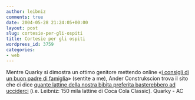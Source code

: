 ```yaml
---
author: leibniz
comments: true
date: 2004-05-28 21:24:05+00:00
layout: post
slug: cortesie-per-gli-ospiti
title: Cortesie per gli ospiti
wordpress_id: 3759
categories:
- web
---
```


Mentre Quarky si dimostra un ottimo genitore mettendo online «[i consigli di un buon padre di famiglia](http://quarky.splinder.it/1085677054#2189447)» (sentite a me), Ander Construkscion trova il sito che ci dice [quante lattine della nostra bibita preferita basterebbero ad ucciderci](http://www.mabega.net/archives/000604.html) (i.e. Leibniz: 150 mila lattine di Coca Cola Classic).
Quarky - AC
